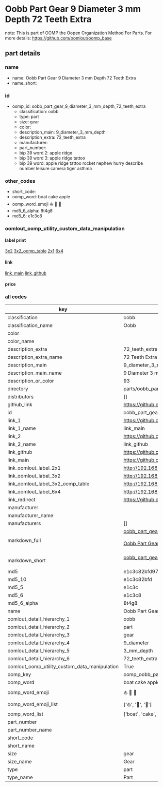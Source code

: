 # Oobb Part Gear 9 Diameter 3 mm Depth 72 Teeth Extra  

note: This is part of OOMP the Oopen Organization Method For Parts. For more details: https://github.com/oomlout/oomp_base

##  part details
  







### name
* name: Oobb Part Gear 9 Diameter 3 mm Depth 72 Teeth Extra
* name_short: 
### id
* oomp_id: oobb_part_gear_9_diameter_3_mm_depth_72_teeth_extra
  * classification: oobb
  * type: part
  * size: gear
  * color: 
  * description_main: 9_diameter_3_mm_depth
  * description_extra: 72_teeth_extra
  * manufacturer: 
  * part_number: 
  * bip 39 word 2: apple ridge
  * bip 39 word 3: apple ridge tattoo
  * bip 39 word: apple ridge tattoo rocket nephew hurry describe number leisure camera tiger asthma

### other_codes
* short_code: 
* oomp_word: boat cake apple
* oomp_word_emoji :boat: :cake: :apple:
* md5_6_alpha: 8t4g8
* md5_6: e1c3c8






### oomlout_oomp_utility_custom_data_manipulation
#### label print
[3x2](http://192.168.1.245:1112/?label=oomp%208t4g8)
[3x2_oomp_table](http://192.168.1.108:1112/?label=oomp%208t4g8)
[2x1](http://192.168.1.242:1112/?label=oomp%208t4g8)
[6x4](http://192.168.1.55:1112/?label=oomp%208t4g8)    

#### link

[link_main](https://github.com/oomlout/oomlout_oomp_version_1_messy/tree/main/parts/oobb_part_gear_9_diameter_3_mm_depth_72_teeth_extra) [link_github](https://github.com/oomlout/oomlout_oomp_version_1_messy/tree/main/parts/oobb_part_gear_9_diameter_3_mm_depth_72_teeth_extra)                             

#### price







### all codes 
| key | value |  
| --- | --- |  
| classification | oobb |  
| classification_name | Oobb |  
| color |  |  
| color_name |  |  
| description_extra | 72_teeth_extra |  
| description_extra_name | 72 Teeth Extra |  
| description_main | 9_diameter_3_mm_depth |  
| description_main_name | 9 Diameter 3 mm Depth |  
| description_or_color | 93 |  
| directory | parts/oobb_part_gear_9_diameter_3_mm_depth_72_teeth_extra |  
| distributors | [] |  
| github_link | https://github.com/oomlout/oomlout_oomp_part_src/tree/main/parts/oobb_part_gear_9_diameter_3_mm_depth_72_teeth_extra |  
| id | oobb_part_gear_9_diameter_3_mm_depth_72_teeth_extra |  
| link_1 | https://github.com/oomlout/oomlout_oomp_version_1_messy/tree/main/parts/oobb_part_gear_9_diameter_3_mm_depth_72_teeth_extra |  
| link_1_name | link_main |  
| link_2 | https://github.com/oomlout/oomlout_oomp_version_1_messy/tree/main/parts/oobb_part_gear_9_diameter_3_mm_depth_72_teeth_extra |  
| link_2_name | link_github |  
| link_github | https://github.com/oomlout/oomlout_oomp_version_1_messy/tree/main/parts/oobb_part_gear_9_diameter_3_mm_depth_72_teeth_extra |  
| link_main | https://github.com/oomlout/oomlout_oomp_version_1_messy/tree/main/parts/oobb_part_gear_9_diameter_3_mm_depth_72_teeth_extra |  
| link_oomlout_label_2x1 | http://192.168.1.242:1112/?label=oomp%208t4g8 |  
| link_oomlout_label_3x2 | http://192.168.1.245:1112/?label=oomp%208t4g8 |  
| link_oomlout_label_3x2_oomp_table | http://192.168.1.108:1112/?label=oomp%208t4g8 |  
| link_oomlout_label_6x4 | http://192.168.1.55:1112/?label=oomp%208t4g8 |  
| link_redirect | https://github.com/oomlout/oomlout_oomp_version_1_messy/tree/main/parts/oobb_part_gear_9_diameter_3_mm_depth_72_teeth_extra |  
| manufacturer |  |  
| manufacturer_name |  |  
| manufacturers | [] |  
| markdown_full | [oobb_part_gear_9_diameter_3_mm_depth_72_teeth_extra](none)<br>[](none)<br>[Oobb Part Gear 9 Diameter 3 Mm Depth 72 Teeth Extra](none)<br><br> |  
| markdown_short | [oobb_part_gear_9_diameter_3_mm_depth_72_teeth_extra](none)<br><br> |  
| md5 | e1c3c82bfd976771beca2bb7bcae6055 |  
| md5_10 | e1c3c82bfd |  
| md5_5 | e1c3c |  
| md5_6 | e1c3c8 |  
| md5_6_alpha | 8t4g8 |  
| name | Oobb Part Gear 9 Diameter 3 mm Depth 72 Teeth Extra |  
| oomlout_detail_hierarchy_1 | oobb |  
| oomlout_detail_hierarchy_2 | part |  
| oomlout_detail_hierarchy_3 | gear |  
| oomlout_detail_hierarchy_4 | 9_diameter |  
| oomlout_detail_hierarchy_5 | 3_mm_depth |  
| oomlout_detail_hierarchy_6 | 72_teeth_extra |  
| oomlout_oomp_utility_custom_data_manipulation | True |  
| oomp_key | oomp_oobb_part_gear_9_diameter_3_mm_depth_72_teeth_extra |  
| oomp_word | boat cake apple |  
| oomp_word_emoji | :boat: :cake: :apple: |  
| oomp_word_emoji_list | [':boat:', ':cake:', ':apple:'] |  
| oomp_word_list | ['boat', 'cake', 'apple'] |  
| part_number |  |  
| part_number_name |  |  
| short_code |  |  
| short_name |  |  
| size | gear |  
| size_name | Gear |  
| type | part |  
| type_name | Part |  
